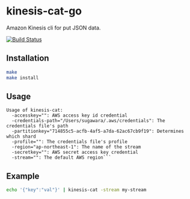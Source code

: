 # kinesis-cat-go
Amazon Kinesis cli for put JSON data.

[![Build Status](https://travis-ci.org/winebarrel/kinesis-cat-go.svg?branch=master)](https://travis-ci.org/winebarrel/kinesis-cat-go)

## Installation

```sh
make
make install
```

## Usage

```
Usage of kinesis-cat:
  -accesskey="": AWS access key id credential
  -credentials-path="/Users/sugawara/.aws/credentials": The credentials file's path
  -partitionkey="714855c5-acfb-4af5-a7da-62ac67cb9f19": Determines which shard
  -profile="": The credentials file's profile
  -region="ap-northeast-1": The name of the stream
  -secretkey="": AWS secret access key credential
  -stream="": The default AWS region```
```

## Example

```sh
echo '{"key":"val"}' | kinesis-cat -stream my-stream
```
